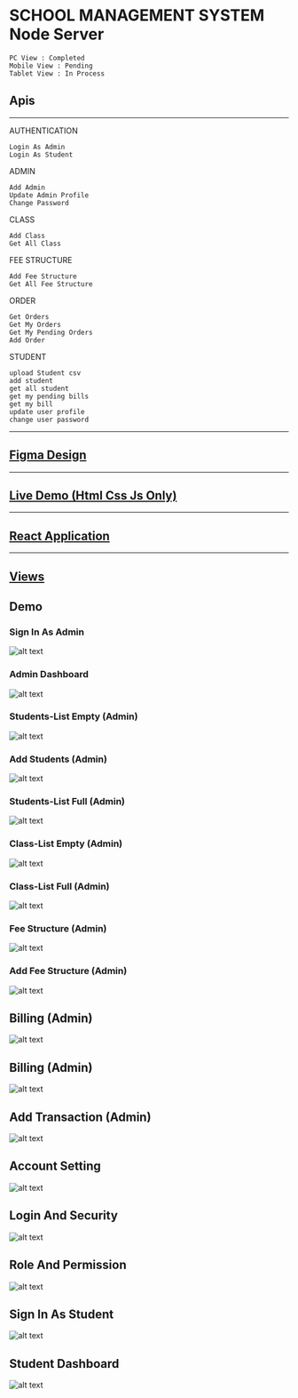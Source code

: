 # SCHOOL MANAGEMENT SYSTEM Node Server

```
PC View : Completed
Mobile View : Pending
Tablet View : In Process
```

## Apis
---

AUTHENTICATION

    Login As Admin
    Login As Student

ADMIN

    Add Admin
    Update Admin Profile
    Change Password

CLASS

    Add Class
    Get All Class

FEE STRUCTURE

    Add Fee Structure
    Get All Fee Structure

ORDER

    Get Orders
    Get My Orders
    Get My Pending Orders
    Add Order

STUDENT

    upload Student csv
    add student
    get all student
    get my pending bills
    get my bill
    update user profile
    change user password


---
 [Figma Design ](https://www.figma.com/file/gXnTCizXuP6aNSyMdMrZOM/School-Management-System?type=design&node-id=0%3A1&mode=design&t=dmq6gbnuFpklanV4-1
)
---

---
 [Live Demo (Html Css Js Only)](https://brajesh825.github.io/School-Management-System-Views/)
---

---
 [React Application](https://github.com/Brajesh825/School-Management-System-Client)
---

---
 [Views](https://github.com/Brajesh825/School-Management-System-Views/)
---

## Demo

### Sign In As Admin
![alt text](./Demo/School%20Management%20System%20(17)_page-0001.jpg?raw=true)

### Admin Dashboard
![alt text](./Demo/School%20Management%20System%20(17)_page-0002.jpg?raw=true)

### Students-List Empty (Admin)
![alt text](./Demo/School%20Management%20System%20(17)_page-0003.jpg?raw=true)

### Add Students (Admin)
![alt text](./Demo/School%20Management%20System%20(17)_page-0004.jpg?raw=true)

### Students-List Full (Admin)
![alt text](./Demo/School%20Management%20System%20(17)_page-0005.jpg?raw=true)

### Class-List Empty (Admin)
![alt text](./Demo/School%20Management%20System%20(17)_page-0006.jpg?raw=true)

### Class-List Full (Admin)
![alt text](./Demo/School%20Management%20System%20(17)_page-0007.jpg?raw=true)

### Fee Structure (Admin)
![alt text](./Demo/School%20Management%20System%20(17)_page-0008.jpg?raw=true)

### Add Fee Structure (Admin)
![alt text](./Demo/School%20Management%20System%20(17)_page-0009.jpg?raw=true)

## Billing (Admin)
![alt text](./Demo/School%20Management%20System%20(17)_page-0010.jpg?raw=true)

## Billing (Admin)
![alt text](./Demo/School%20Management%20System%20(17)_page-0011.jpg?raw=true)

## Add Transaction (Admin)
![alt text](./Demo/School%20Management%20System%20(17)_page-0012.jpg?raw=true)

## Account Setting
![alt text](./Demo/School%20Management%20System%20(17)_page-0013.jpg?raw=true)

## Login And Security
![alt text](./Demo/School%20Management%20System%20(17)_page-0014.jpg?raw=true)

## Role And Permission
![alt text](./Demo/School%20Management%20System%20(17)_page-0015.jpg?raw=true)

## Sign In As Student
![alt text](./Demo/School%20Management%20System%20(17)_page-0016.jpg?raw=true)

## Student Dashboard
![alt text](./Demo/School%20Management%20System%20(17)_page-0017.jpg?raw=true)